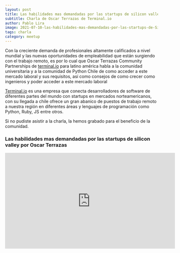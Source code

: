 ```yaml
---
layout: post
title: Las habilidades mas demandadas por las startups de silicon valley.
subtitle: Charla de Oscar Terrazas de Terminal.io
author: Pablo Lira
image: 2021-07-10-las-habilidades-mas-demandadas-por-las-startups-de-Silicon-Valley.jpg
tags: charla
category: meetup
---
```


Con la creciente demanda de profesionales altamente calificados a nivel mundial y las nuevas oportunidades  de  empleabilidad que están surgiendo con el trabajo remoto, es por lo cual que Oscar Terrazas Community Partnerships de [terminal.io](https://terminal.io/) para latino américa habla a la comunidad  universitaria  y a la comunidad de Python Chile de como acceder a este mercado laboral y sus requisitos, así como consejos de como crecer como ingenieros y poder acceder a este mercado laboral

[Terminal.io](https://terminal.io/) es una empresa que conecta desarrolladores de software de diferentes partes del mundo con startups en mercados norteamericanos, con su llegada a chile ofrece un gran abanico de puestos de trabajo remoto a nuestra región en diferentes áreas y lenguajes de programación como Python, Ruby, JS entre otros. 

Si no pudiste asistir a la charla, la hemos grabado para el beneficio de la comunidad.

### Las habilidades mas demandadas por las startups de silicon valley por Oscar Terrazas
<iframe width="560" height="315"
src="https://www.youtube.com/embed/Xbq1vDgPVdA" title="YouTube video player" frameborder="0"
allow="accelerometer; autoplay; clipboard-write; encrypted-media; gyroscope; picture-in-picture"
allowfullscreen></iframe>


